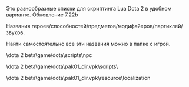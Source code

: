 Это разнообразные списки для скриптинга Lua Dota 2 в удобном варианте. Обновление 7.22b

Названия героев/способностей/предметов/модифайеров/партиклей/звуков.

Найти самостоятельно все эти названия можно в папке с игрой.

\dota 2 beta\game\dota\scripts\npc

\dota 2 beta\game\dota\pak01_dir.vpk\scripts\

\dota 2 beta\game\dota\pak01_dir.vpk\resource\localization
